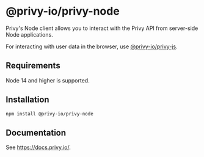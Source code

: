 # @privy-io/privy-node

Privy's Node client allows you to interact with the Privy API from server-side Node applications.

For interacting with user data in the browser, use [@privy-io/privy-js](https://www.npmjs.com/package/@privy-io/privy-js).

## Requirements

Node 14 and higher is supported.

## Installation

```sh
npm install @privy-io/privy-node
```

## Documentation

See https://docs.privy.io/.
